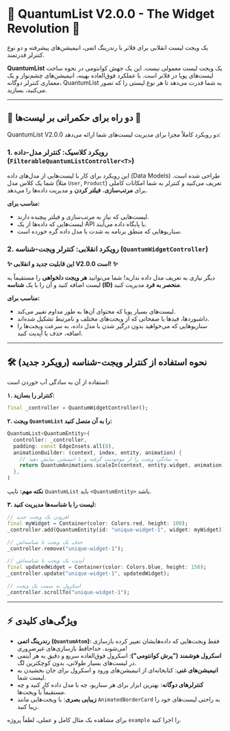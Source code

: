 # 🚀 QuantumList V2.0.0 - The Widget Revolution 🚀

یک ویجت لیست انقلابی برای فلاتر با رندرینگ اتمی، انیمیشن‌های پیشرفته و دو نوع کنترلر قدرتمند.

**QuantumList** یک ویجت لیست معمولی نیست. این یک جهش کوانتومی در نحوه ساخت لیست‌های پویا در فلاتر است. با عملکرد فوق‌العاده بهینه، انیمیشن‌های چشم‌نواز و یک معماری کنترلر دوگانه، QuantumList به شما قدرت می‌دهد تا هر نوع لیستی را که تصور می‌کنید، بسازید.

---

## 👑 دو راه برای حکمرانی بر لیست‌ها 👑

QuantumList V2.0.0 دو رویکرد کاملاً مجزا برای مدیریت لیست‌های شما ارائه می‌دهد:

### 1. رویکرد کلاسیک: کنترلر مدل-داده (`FilterableQuantumListController<T>`)

این رویکرد برای کار با لیست‌هایی از مدل‌های داده (Data Models) طراحی شده است. شما یک کلاس مدل (مثلاً `User`, `Product`) تعریف می‌کنید و کنترلر به شما امکانات کاملی برای **مرتب‌سازی**، **فیلتر کردن** و مدیریت داده‌ها را می‌دهد.

**مناسب برای:**
- لیست‌هایی که نیاز به مرتب‌سازی و فیلتر پیچیده دارند.
- لیست‌هایی که داده‌ها از یک API یا پایگاه داده می‌آیند.
- سناریوهایی که منطق برنامه به شدت با مدل داده گره خورده است.

### 2. رویکرد انقلابی: کنترلر ویجت-شناسه (`QuantumWidgetController`)

**✨ این قابلیت جدید و انقلابی V2.0.0 است! ✨**

دیگر نیازی به تعریف مدل داده ندارید! شما می‌توانید **هر ویجت دلخواهی** را مستقیماً به لیست اضافه کنید و آن را با یک **شناسه (ID) منحصر به فرد** مدیریت کنید.

**مناسب برای:**
- لیست‌های بسیار پویا که محتوای آن‌ها به طور مداوم تغییر می‌کند.
- داشبوردها، فیدها یا صفحاتی که از ویجت‌های مختلف و نامرتبط تشکیل شده‌اند.
- سناریوهایی که می‌خواهید بدون درگیر شدن با مدل داده، به سرعت ویجت‌ها را اضافه، حذف یا آپدیت کنید.

---

## 🛠️ نحوه استفاده از کنترلر ویجت-شناسه (رویکرد جدید)

استفاده از آن به سادگی آب خوردن است:

**۱. کنترلر را بسازید:**
```dart
final _controller = QuantumWidgetController();
```

**۲. ویجت `QuantumList` را به آن متصل کنید:**
```dart
QuantumList<QuantumEntity>(
  controller: _controller,
  padding: const EdgeInsets.all(8),
  animationBuilder: (context, index, entity, animation) {
    // به سادگی ویجت را از موجودیت گرفته و با انیمیشن نمایش دهید
    return QuantumAnimations.scaleIn(context, entity.widget, animation);
  },
)
```
**نکته مهم:** تایپ `QuantumList` باید `<QuantumEntity>` باشد.

**۳. لیست را با شناسه‌ها مدیریت کنید:**
```dart
// افزودن یک ویجت جدید
final myWidget = Container(color: Colors.red, height: 100);
_controller.add(QuantumEntity(id: "unique-widget-1", widget: myWidget));

// حذف یک ویجت با شناسه‌اش
_controller.remove("unique-widget-1");

// آپدیت یک ویجت با شناسه‌اش
final updatedWidget = Container(color: Colors.blue, height: 150);
_controller.update("unique-widget-1", updatedWidget);

// اسکرول به سمت یک ویجت
_controller.scrollTo("unique-widget-1");
```

---
## ⚡ ویژگی‌های کلیدی

- **رندرینگ اتمی (`QuantumAtom`)**: فقط ویجت‌هایی که داده‌هایشان تغییر کرده بازسازی می‌شوند. خداحافظ بازسازی‌های غیرضروری!
- **اسکرول هوشمند ("پرش کوانتومی")**: اسکرول فوق‌العاده سریع و دقیق به هر آیتمی در لیست‌های بسیار طولانی، بدون کوچکترین لگ.
- **انیمیشن‌های غنی**: کتابخانه‌ای از انیمیشن‌های ورود و اسکرول برای جان بخشیدن به لیست شما.
- **کنترلرهای دوگانه**: بهترین ابزار برای هر سناریو، چه با مدل داده کار کنید و چه مستقیماً با ویجت‌ها.
- **زیبایی بصری**: با ویجت‌هایی مانند `AnimatedBorderCard` به راحتی لیست‌های خود را زیبا کنید.

برای مشاهده یک مثال کامل و عملی، لطفاً پروژه `example` را اجرا کنید.
